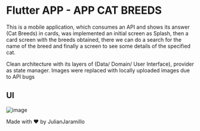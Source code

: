 # Flutter APP - APP CAT BREEDS

This is a mobile application, which consumes an API and shows its answer (Cat Breeds) in cards, was implemented an initial screen as Splash, then a card screen with the breeds obtained, there we can do a search for the name of the breed and finally a screen to see some details of the specified cat.

Clean architecture with its layers of (Data/ Domain/ User Interface), provider as state manager. Images were replaced with locally uploaded images due to API bugs
## UI

![image](https://github.com/JulianSantiago24/flutter_app_cat_breeds/assets/76113377/45e9dcce-84d3-4887-a794-2449c520ec2b)


Made with ❤ by JulianJaramillo
